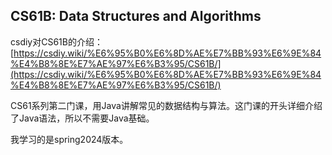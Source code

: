 ## CS61B: Data Structures and Algorithms

csdiy对CS61B的介绍：  [https://csdiy.wiki/%E6%95%B0%E6%8D%AE%E7%BB%93%E6%9E%84%E4%B8%8E%E7%AE%97%E6%B3%95/CS61B/](https://csdiy.wiki/%E6%95%B0%E6%8D%AE%E7%BB%93%E6%9E%84%E4%B8%8E%E7%AE%97%E6%B3%95/CS61B/)  

CS61系列第二门课，用Java讲解常见的数据结构与算法。这门课的开头详细介绍了Java语法，所以不需要Java基础。  

我学习的是spring2024版本。  